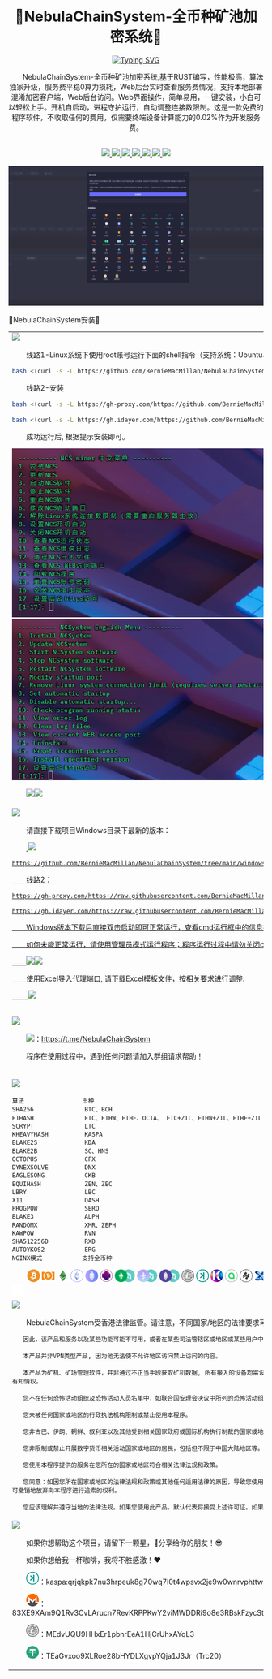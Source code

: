 <div id="top"></div>

<div align="center">
<h1>💎NebulaChainSystem-全币种矿池加密系统💎</h1>

[![Typing SVG](https://readme-typing-svg.demolab.com/?font=Fira+Code&duration=3000&pause=1000&center=true&vCenter=true&width=435&lines=NebulaChainSystem-%E5%85%A8%E5%B8%81%E7%A7%8D%E7%9F%BF%E6%B1%A0%E5%8A%A0%E5%AF%86%E7%B3%BB%E7%BB%9F)](https://git.io/typing-svg)

<p>&emsp;&emsp;NebulaChainSystem-全币种矿池加密系统,基于RUST编写，性能极高，算法独家升级，服务费平稳0算力损耗，Web后台实时查看服务费情况，支持本地部署混淆加密客户端，Web后台访问。Web界面操作，简单易用，一键安装，小白可以轻松上手。开机自启动，进程守护运行，自动调整连接数限制。这是一款免费的程序软件，不收取任何的费用，仅需要终端设备计算能力的0.02%作为开发服务费。</p>
<br>

   <a href="https://github.com/BernieMacMillan/NebulaChainSystem" target="_blank">
   <img src="https://img.shields.io/badge/%F0%9F%92%8ENebulaChainSystem-%E5%85%A8%E5%B8%81%E7%A7%8D%E7%9F%BF%E6%B1%A0%E5%8A%A0%E5%AF%86%E7%B3%BB%E7%BB%9F%F0%9F%92%8E-brightgreen.svg">
   </a>
   <a href="#linux">
   <img src="https://img.shields.io/badge/%F0%9F%92%8ELinux%E5%AE%89%E8%A3%85%E6%95%99%E7%A8%8B-%F0%9F%91%8D-brightgreen.svg">
   </a>
   <a href="#windows">
   <img src="https://img.shields.io/badge/%F0%9F%92%8EWindows%E5%AE%89%E8%A3%85%E6%95%99%E7%A8%8B-%F0%9F%91%8D-brightgreen.svg">
   </a>
   <a href="#suanfa">
   <img src="https://img.shields.io/badge/%F0%9F%92%8E%E7%AE%97%E6%B3%95%E5%B8%81%E7%A7%8D-%F0%9F%91%8D-brightgreen.svg">
   </a>
   <a href="#xieyi">
   <img src="https://img.shields.io/badge/%F0%9F%92%8E%E6%9C%8D%E5%8A%A1%E5%8D%8F%E8%AE%AE-%F0%9F%91%8D-brightgreen.svg">
   </a>
   </a>
   <a href="#bangzhu">
   <img src="https://img.shields.io/badge/%F0%9F%92%8E%E8%B5%9E%E5%8A%A9-%E6%94%AF%E6%8C%81%F0%9F%92%8E-brightgreen.svg">
   </a>
   <a href="https://berniemacmillan.gitbook.io/berniemacmillan">
   <img src="https://img.shields.io/badge/%F0%9F%92%8E%E4%B8%AD%E6%96%87-%E6%96%87%E6%A1%A3%F0%9F%92%8E-brightgreen.svg">
   </a>

   <br>
   <br>
   <img src="https://raw.githubusercontent.com/BernieMacMillan/NebulaChainSystem/main/image/jiemian-1.png">
</div>
   <p>💎NebulaChainSystem安装💎</p>
<table>
   <tr>
   <td>
   <span id="linux"></span>
   <img src="https://img.shields.io/badge/%F0%9F%92%8ELinux%E5%AE%89%E8%A3%85-%F0%9F%91%87%F0%9F%8F%BB-brightgreen.svg">
   <p>&emsp;&emsp;线路1-Linux系统下使用root账号运行下面的shell指令（支持系统：Ubuntu、Debian、CentOS等）</p>

   ```sh
   bash <(curl -s -L https://github.com/BernieMacMillan/NebulaChainSystem/raw/main/install/install.sh)
   ```
   <p>&emsp;&emsp;线路2-安装</p>

   ```sh
   bash <(curl -s -L https://gh-proxy.com/https://github.com/BernieMacMillan/NebulaChainSystem/raw/main/install/install.sh)
   ```

   ```sh
   bash <(curl -s -L https://gh.idayer.com/https://github.com/BernieMacMillan/NebulaChainSystem/raw/main/install/install.sh)
   ```

   <p>&emsp;&emsp;成功运行后, 根据提示安装即可。</p>
   

   <img src="https://raw.githubusercontent.com/BernieMacMillan/NebulaChainSystem/main/image/linux-install-2.png">
   <img src="https://raw.githubusercontent.com/BernieMacMillan/NebulaChainSystem/main/image/linux-install-3.png">

   <p>&emsp;&emsp;<img src="https://img.shields.io/badge/%F0%9F%92%8E%E8%B4%A6%E5%8F%B7-:qzpm19kkx-brightgreen.svg"><img src="https://img.shields.io/badge/%F0%9F%92%8E%E5%AF%86%E7%A0%81-:xloqslz913-brightgreen.svg"></p>
   
   

   </td>
   </tr>
   <tr>
   <td>
   <span id="windows"></span>
   <img src="https://img.shields.io/badge/%F0%9F%92%8EWindows%E5%AE%89%E8%A3%85-%F0%9F%91%87%F0%9F%8F%BB-brightgreen.svg">

   <p>&emsp;&emsp;请直接下载项目Windows目录下最新的版本：</p>
   <p>&emsp;&emsp;<a href="https://gh-proxy.com/https://raw.githubusercontent.com/BernieMacMillan/NebulaChainSystem/main/windows/ncsystem-4.4.4.exe" target="_blank">
   <img src="https://img.shields.io/badge/%F0%9F%92%8E%E7%82%B9%E5%87%BB%E4%B8%8B%E8%BD%BD-Windows%E6%9C%80%E6%96%B0EXE%F0%9F%92%8E-brightgreen.svg"></p>
   
   
   ```text
   https://github.com/BernieMacMillan/NebulaChainSystem/tree/main/windows
   ```

   <p>&emsp;&emsp;线路2：</p>

   ```text
   https://gh-proxy.com/https://raw.githubusercontent.com/BernieMacMillan/NebulaChainSystem/main/windows/ncsystem-4.4.4.exe
   ```

   ```text
   https://gh.idayer.com/https://raw.githubusercontent.com/BernieMacMillan/NebulaChainSystem/main/windows/ncsystem-4.4.4.exe
   ```

   <p>&emsp;&emsp;Windows版本下载后直接双击启动即可正常运行，查看cmd运行框中的信息提升。</p>
   <p>&emsp;&emsp;如何未能正常运行，请使用管理员模式运行程序；程序运行过程中请勿关闭cmd窗口，不然程序会关闭！！！</p>

   <p>&emsp;&emsp;<img src="https://img.shields.io/badge/%F0%9F%92%8E%E8%B4%A6%E5%8F%B7-:qzpm19kkx-brightgreen.svg"><img src="https://img.shields.io/badge/%F0%9F%92%8E%E5%AF%86%E7%A0%81-:xloqslz913-brightgreen.svg"></p>
   <p>&emsp;&emsp;使用Excel导入代理端口, 请下载Excel模板文件，按相关要求进行调整:</p>
   <p>&emsp;&emsp;<a href="https://github.com/BernieMacMillan/NebulaChainSystem/blob/main/file/NebulaChainSystem-%E4%BB%A3%E7%90%86%E7%AB%AF%E5%8F%A3%E6%A8%A1%E6%9D%BF.xlsx" target="_blank">
   <img src="https://img.shields.io/badge/%F0%9F%92%8E%E7%82%B9%E5%87%BB%E4%B8%8B%E8%BD%BD-%E7%AB%AF%E5%8F%A3%E5%AF%BC%E5%85%A5%E6%96%87%E4%BB%B6%F0%9F%92%8E-brightgreen.svg"></p>
   </a>
   </td>
   </tr>
   <tr>
   <td>

   <span id="qunzu"></span>
   <img src="https://img.shields.io/badge/%F0%9F%92%8E%E8%81%8A%E5%A4%A9-%E7%BE%A4%E7%BB%84%F0%9F%92%8E-brightgreen.svg">
   <br>
   <p>&emsp;&emsp;<img src="https://img.shields.io/badge/%F0%9F%92%8ETelegram-%E7%BE%A4%E7%BB%84%F0%9F%92%8E-brightgreen.svg">：<a href="https://t.me/NebulaChainSystem" target="_blank">https://t.me/NebulaChainSystem</a></p>
   <p>&emsp;&emsp;程序在使用过程中，遇到任何问题请加入群组请求帮助！</p>
   <br>
   </td>
   </tr>
   <tr>
   <td>
   <span id="suanfa"></span>
   <img src="https://img.shields.io/badge/%F0%9F%92%8E%E7%AE%97%E6%B3%95-%E5%B8%81%E7%A7%8D%F0%9F%92%8E-brightgreen.svg">
   

   ```text
  算法                币种
  SHA256              BTC、BCH        
  ETHASH              ETC、ETHW、ETHF、OCTA、 ETC+ZIL、ETHW+ZIL、ETHF+ZIL
  SCRYPT              LTC
  KHEAVYHASH          KASPA
  BLAKE2S             KDA
  BLAKE2B             SC、HNS
  OCTOPUS             CFX
  DYNEXSOLVE          DNX
  EAGLESONG           CKB
  EQUIHASH            ZEN、ZEC
  LBRY                LBC
  X11                 DASH
  PROGPOW             SERO
  BLAKE3              ALPH
  RANDOMX             XMR、ZEPH
  KAWPOW              RVN
  SHA512256D          RXD
  AUTOYKOS2           ERG
  NGINX模式           支持全币种    
  ```
   <div>
&nbsp;&nbsp;&nbsp;&nbsp;&nbsp;&nbsp;&nbsp;
<img src="https://raw.githubusercontent.com/BernieMacMillan/NebulaChainSystem/main/image/icon-btc.png" alt="Logo" width="25">
<img src="https://raw.githubusercontent.com/BernieMacMillan/NebulaChainSystem/main/image/icon-bch.png" alt="Logo" width="25">
<img src="https://raw.githubusercontent.com/BernieMacMillan/NebulaChainSystem/main/image/icon-etc.png" alt="Logo" width="25">
<img src="https://raw.githubusercontent.com/BernieMacMillan/NebulaChainSystem/main/image/icon-ethw.png" alt="Logo" width="25">
<img src="https://raw.githubusercontent.com/BernieMacMillan/NebulaChainSystem/main/image/icon-ethf.png" alt="Logo" width="25">
<img src="https://raw.githubusercontent.com/BernieMacMillan/NebulaChainSystem/main/image/icon-octa.png" alt="Logo" width="25">
<img src="https://raw.githubusercontent.com/BernieMacMillan/NebulaChainSystem/main/image/icon-etc+zil.png" alt="Logo" height="25">
<img src="https://raw.githubusercontent.com/BernieMacMillan/NebulaChainSystem/main/image/icon-ethw+zil.png" alt="Logo" height="25">
<img src="https://raw.githubusercontent.com/BernieMacMillan/NebulaChainSystem/main/image/icon-ethf+zil.png" alt="Logo" height="25">
<img src="https://raw.githubusercontent.com/BernieMacMillan/NebulaChainSystem/main/image/icon-ltc.png" alt="Logo" width="25">
<img src="https://raw.githubusercontent.com/BernieMacMillan/NebulaChainSystem/main/image/icon-kaspa.png" alt="Logo" width="25">
<img src="https://raw.githubusercontent.com/BernieMacMillan/NebulaChainSystem/main/image/icon-kda.png" alt="Logo" width="25">
<img src="https://raw.githubusercontent.com/BernieMacMillan/NebulaChainSystem/main/image/icon-sc.png" alt="Logo" width="25">
<img src="https://raw.githubusercontent.com/BernieMacMillan/NebulaChainSystem/main/image/icon-hns.png" alt="Logo" width="25">
<img src="https://raw.githubusercontent.com/BernieMacMillan/NebulaChainSystem/main/image/icon-cfx.png" alt="Logo" width="25">
<img src="https://raw.githubusercontent.com/BernieMacMillan/NebulaChainSystem/main/image/icon-dnx.png" alt="Logo" width="25">
<img src="https://raw.githubusercontent.com/BernieMacMillan/NebulaChainSystem/main/image/icon-ckb.png" alt="Logo" width="25">
<img src="https://raw.githubusercontent.com/BernieMacMillan/NebulaChainSystem/main/image/icon-zen.png" alt="Logo" width="25">
<img src="https://raw.githubusercontent.com/BernieMacMillan/NebulaChainSystem/main/image/icon-zec.png" alt="Logo" width="25">
<img src="https://raw.githubusercontent.com/BernieMacMillan/NebulaChainSystem/main/image/icon-lbc.png" alt="Logo" width="25">
<img src="https://raw.githubusercontent.com/BernieMacMillan/NebulaChainSystem/main/image/icon-dash.png" alt="Logo" width="25">
<img src="https://raw.githubusercontent.com/BernieMacMillan/NebulaChainSystem/main/image/icon-sero.png" alt="Logo" width="25">
<img src="https://raw.githubusercontent.com/BernieMacMillan/NebulaChainSystem/main/image/icon-alph.png" alt="Logo" width="25">
<img src="https://raw.githubusercontent.com/BernieMacMillan/NebulaChainSystem/main/image/icon-xmr.png" alt="Logo" width="25">
<img src="https://raw.githubusercontent.com/BernieMacMillan/NebulaChainSystem/main/image/icon-zeph.png" alt="Logo" width="25">
<img src="https://raw.githubusercontent.com/BernieMacMillan/NebulaChainSystem/main/image/icon-rvn.png" alt="Logo" height="25">
<img src="https://raw.githubusercontent.com/BernieMacMillan/NebulaChainSystem/main/image/icon-rxd.png" alt="Logo" width="25">
<img src="https://raw.githubusercontent.com/BernieMacMillan/NebulaChainSystem/main/image/icon-erg.png" alt="Logo" width="25">
</div>

   </td>
   </tr>

   <tr>
   <td>
   <span id="xieyi"></span>
   <img src="https://img.shields.io/badge/%F0%9F%92%8E%E6%9C%8D%E5%8A%A1-%E5%8D%8F%E8%AE%AE%F0%9F%92%8E-brightgreen.svg">
   
   <p>&emsp;&emsp;NebulaChainSystem受香港法律监管。请注意，不同国家/地区的法律要求可能会限制此类产品和服务。

       因此，该产品和服务以及某些功能可能不可用，或者在某些司法管辖区或地区或某些用户中可能受到限制。

       本产品并非VPN类型产品, 因为他无法使不允许地区访问禁止访问的内容。

       本产品为矿机、矿场管理软件，并非通过不正当手段获取矿机数据, 所有接入的设备均需设备拥有者主动设置矿机连接地址，以此确保任意使用本程序的客户拥有知情权。

       您不在任何恐怖活动组织及恐怖活动人员名单中，如联合国安理会决议中所列的恐怖活动组织及恐怖活动人员名单。

       您未被任何国家或地区的行政执法机构限制或禁止使用本程序。

       您非古巴、伊朗、朝鲜、叙利亚以及其他受到相关国家政府或国际机构执行制裁的国家或地区居民。

       您非限制或禁止开展数字货币相关活动国家或地区的居民，包括但不限于中国大陆地区等。

       您使用本程序提供的服务在您所在的国家或地区符合相关法律法规和政策。

       您同意：如因您所在国家或地区的法律法规和政策或其他任何适用法律的原因，导致您使用本程序的服务违法，您将独立承担相关法律风险和责任，您无条件且不可撤销地放弃向本程序进行追索的权利。

       您应该理解并遵守当地的法律法规。如果您使用此产品，默认代表将接受上述许可证。如果本产品引起的法律问题与本产品无关。</p>
  
   </td>
   </tr>
   <tr>
   <td>
   <span id="bangzhu"></span>
   <img src="https://img.shields.io/badge/%F0%9F%92%8E%E8%B5%9E%E5%8A%A9-%E6%94%AF%E6%8C%81%F0%9F%92%8E-brightgreen.svg">
   
   <p>&emsp;&emsp;如果你想帮助这个项目，请留下一颗星，🌟分享给你的朋友！😎</p>
   <p>&emsp;&emsp;如果你想给我一杯咖啡，我将不胜感激！❤️</p>
   <p>&emsp;&emsp;<img src="https://raw.githubusercontent.com/BernieMacMillan/NebulaChainSystem/main/image/icon-kaspa.png" alt="Logo" width="25">：kaspa:qrjqkpk7nu3hrpeuk8g70wq7l0t4wpsvx2je9w0wnrvphttwml8twfql6jr8z</p>
   <p>&emsp;&emsp;<img src="https://raw.githubusercontent.com/BernieMacMillan/NebulaChainSystem/main/image/icon-xmr.png" alt="Logo" width="25">：83XE9XAm9Q1Rv3CvLArucn7RevKRPPKwY2viMWDDRi9o8e3RBskFzycStn9DyXJ3g6Q6skhdszwjeYDdMuWykyxuBwcm7rq</p>
   <p>&emsp;&emsp;<img src="https://raw.githubusercontent.com/BernieMacMillan/NebulaChainSystem/main/image/icon-ltc.png" alt="Logo" width="25">：MEdvUQU9HHxEr1pbnrEeA1HjCrUhxAYqL3</p>
   <p>&emsp;&emsp;<img src="https://raw.githubusercontent.com/BernieMacMillan/NebulaChainSystem/main/image/Tether-USDT-icon.png" alt="Logo" width="25">：TEaGvxoo9XLRoe28bHYDLXgvpYQja1J3Jr（Trc20）</p>
   
  
   </td>
   </tr>
</table>

